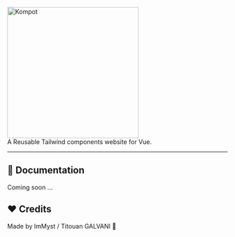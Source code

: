 <p>
    <a href="https://titouan-galvani.fr" target="_blank">
      <img alt="Kompot" width="300" src="https://i.ibb.co/7YLmKys/Component-1.png">
    </a><br>
    A Reusable Tailwind components website for Vue.
</p>

---

## 📝 Documentation

Coming soon ...

## ❤️ Credits

Made by ImMyst / Titouan GALVANI 🤘
